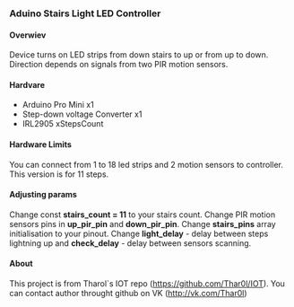 ### Aduino Stairs Light LED Controller ###

#### Overwiev ####
Device turns on LED strips from down stairs to up or from up to down. Direction depends on signals from two PIR motion sensors.

#### Hardvare ####
* Arduino Pro Mini x1
* Step-down voltage Converter x1
* IRL2905 xStepsCount

#### Hardware Limits ####
You can connect from 1 to 18 led strips and 2 motion sensors to controller.
This version is for 11 steps.

#### Adjusting params ####
Change const **stairs_count = 11** to your stairs count.
Change PIR motion sensors pins in **up_pir_pin** and **down_pir_pin**.
Change **stairs_pins** array initialisation to your pinout.
Change **light_delay** - delay between steps lightning up and **check_delay** - delay between sensors scanning.

#### About ####
This project is from Tharol`s IOT repo (https://github.com/Thar0l/IOT).
You can contact author throught github on VK (http://vk.com/Thar0l)